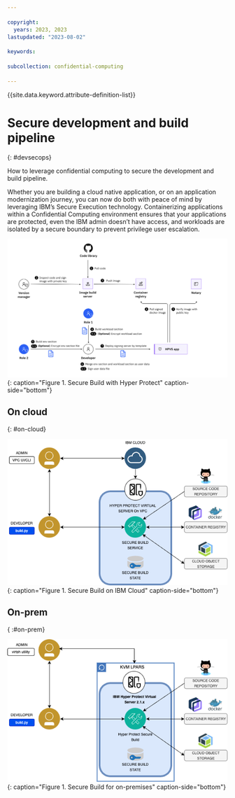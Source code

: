```yaml
---

copyright:
  years: 2023, 2023
lastupdated: "2023-08-02"

keywords: 

subcollection: confidential-computing

---
```


{{site.data.keyword.attribute-definition-list}}

# Secure development and build pipeline
{: #devsecops}

How to leverage confidential computing to secure the development and build pipeline.


Whether you are building a cloud native application, or on an application modernization journey, you can now do both with peace of mind by leveraging IBM’s Secure Execution technology.  Containerizing applications within a Confidential Computing environment ensures that your applications are protected, even the IBM admin doesn’t have access, and workloads are isolated by a secure boundary to prevent privilege user escalation. 


![Secure build with Hyper Protect](../images/securebuild-workflow.png){: caption="Figure 1. Secure Build with Hyper Protect" caption-side="bottom"}


## On cloud
{: #on-cloud}


![Secure build on IBM Cloud](../images/securebuild-vpc.png){: caption="Figure 1. Secure Build on IBM Cloud" caption-side="bottom"}


## On-prem
{ :#on-prem}



![Secure build for on-premises](../images/securebuild-onprem.png){: caption="Figure 1. Secure Build for on-premises" caption-side="bottom"}